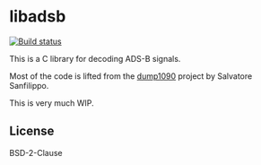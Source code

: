 # libadsb

[![Build status](https://travis-ci.org/watson/libadsb.svg?branch=master)](https://travis-ci.org/watson/libadsb)

This is a C library for decoding ADS-B signals.

Most of the code is lifted from the
[dump1090](https://github.com/antirez/dump1090) project by Salvatore
Sanfilippo.

This is very much WIP.

## License

BSD-2-Clause

